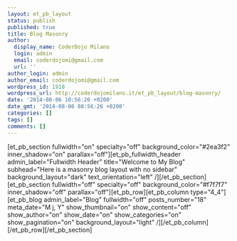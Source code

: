 ```yaml
---
layout: et_pb_layout
status: publish
published: true
title: Blog Masonry
author:
  display_name: CoderDojo Milano
  login: admin
  email: coderdojomi@gmail.com
  url: ''
author_login: admin
author_email: coderdojomi@gmail.com
wordpress_id: 1918
wordpress_url: http://coderdojomilano.it/et_pb_layout/blog-masonry/
date: '2014-08-06 10:56:26 +0200'
date_gmt: '2014-08-06 08:56:26 +0200'
categories: []
tags: []
comments: []
---
```

<p>[et_pb_section fullwidth="on" specialty="off" background_color="#2ea3f2" inner_shadow="on" parallax="off"][et_pb_fullwidth_header admin_label="Fullwidth Header" title="Welcome to My Blog" subhead="Here is a masonry blog layout with no sidebar" background_layout="dark" text_orientation="left" &#47;][&#47;et_pb_section][et_pb_section fullwidth="off" specialty="off" background_color="#f7f7f7" inner_shadow="off" parallax="off"][et_pb_row][et_pb_column type="4_4"][et_pb_blog admin_label="Blog" fullwidth="off" posts_number="18" meta_date="M j, Y" show_thumbnail="on" show_content="off" show_author="on" show_date="on" show_categories="on" show_pagination="on" background_layout="light" &#47;][&#47;et_pb_column][&#47;et_pb_row][&#47;et_pb_section]</p>
